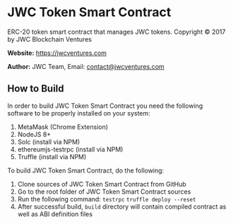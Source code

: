 # JWC Token Smart Contract

ERC-20 token smart contract that manages JWC tokens. Copyright  © 2017 by JWC Blockchain Ventures

**Website:** <https://jwcventures.com>

**Author:** JWC Team, Email: <contact@jwcventures.com>

## How to Build ##

In order to build JWC Token Smart Contract you need the following software to be properly installed on your system:

1. MetaMask (Chrome Extension)
2. NodeJS 8+
3. Solc (install via NPM)
4. ethereumjs-testrpc (install via NPM)
5. Truffle (install via NPM)

To build JWC Token Smart Contract, do the following:

1. Clone sources of JWC Token Smart Contract from GitHub
2. Go to the root folder of JWC Token Smart Contract sources
3. Run the following command: `testrpc` `truffle deploy --reset`
5. After successful build, `build` directory will contain compiled contract as well as ABI definition files
